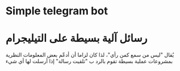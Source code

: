 # Simple telegram bot
# رسائل آلية بسيطة على التيليجرام

يُقال "ليس من سمع كمن رأي"، لذا كان لزاما أن أدعّم بعض المعلومات النظرية بمشروعات عملية بسيطة تقوم بالرد ب "تلقيت رسالة" إذا أرسلت لها أي شيء

